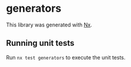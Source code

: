 # generators

This library was generated with [Nx](https://nx.dev).

## Running unit tests

Run `nx test generators` to execute the unit tests.
